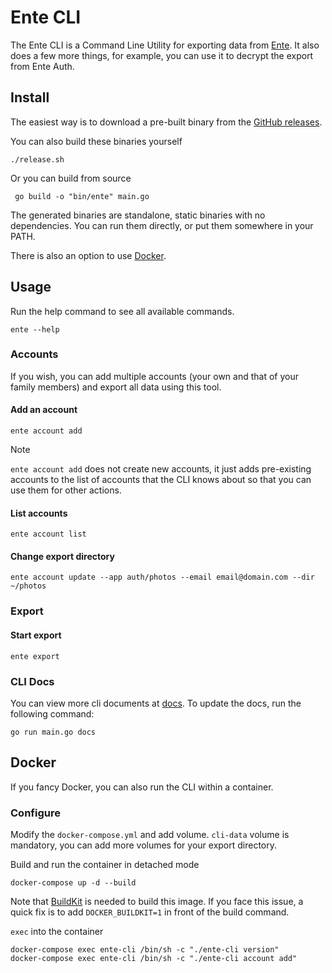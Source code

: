 # Ente CLI

The Ente CLI is a Command Line Utility for exporting data from
[Ente](https://ente.io). It also does a few more things, for example, you can
use it to decrypt the export from Ente Auth.

## Install

The easiest way is to download a pre-built binary from the [GitHub
releases](https://github.com/ente-io/ente/releases?q=tag%3Acli-v0).

You can also build these binaries yourself

```shell
./release.sh
```

Or you can build from source

```shell
 go build -o "bin/ente" main.go
```

The generated binaries are standalone, static binaries with no dependencies. You
can run them directly, or put them somewhere in your PATH.

There is also an option to use [Docker](#docker).

## Usage

Run the help command to see all available commands.

```shell
ente --help
```

### Accounts

If you wish, you can add multiple accounts (your own and that of your family
members) and export all data using this tool.

#### Add an account

```shell
ente account add
```

> [!NOTE]
>
> `ente account add` does not create new accounts, it just adds pre-existing
> accounts to the list of accounts that the CLI knows about so that you can use
> them for other actions.

#### List accounts

```shell
ente account list
```

#### Change export directory

```shell
ente account update --app auth/photos --email email@domain.com --dir ~/photos
```

### Export

#### Start export

```shell
ente export
```

### CLI Docs
You can view more cli documents at [docs](docs/generated/ente.md).
To update the docs, run the following command:

```shell
go run main.go docs
```


## Docker

If you fancy Docker, you can also run the CLI within a container.

### Configure

Modify the `docker-compose.yml` and add volume. ``cli-data`` volume is
mandatory, you can add more volumes for your export directory.

Build and run the container in detached mode
```shell
docker-compose up -d --build
```
Note that [BuildKit](https://docs.docker.com/go/buildkit/) is needed to build
this image. If you face this issue, a quick fix is to add `DOCKER_BUILDKIT=1` in
front of the build command.

`exec` into the container
```shell
docker-compose exec ente-cli /bin/sh -c "./ente-cli version"
docker-compose exec ente-cli /bin/sh -c "./ente-cli account add" 
```

